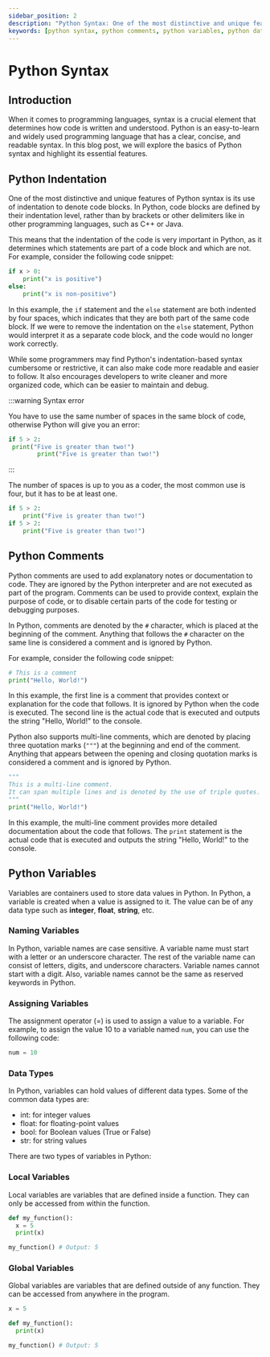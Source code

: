 ```yaml
---
sidebar_position: 2
description: "Python Syntax: One of the most distinctive and unique features of Python syntax is its use of indentation to denote code blocks. In Python, code blocks are defined by their indentation level, rather than by brackets or other delimiters like in other programming languages, such as C++ or Java."
keywords: [python syntax, python comments, python variables, python data types]
---
```


# Python Syntax

## Introduction

When it comes to programming languages, syntax is a crucial element that determines how code is written and understood. Python is an easy-to-learn and widely used programming language that has a clear, concise, and readable syntax. In this blog post, we will explore the basics of Python syntax and highlight its essential features.

## Python Indentation

One of the most distinctive and unique features of Python syntax is its use of indentation to denote code blocks. In Python, code blocks are defined by their indentation level, rather than by brackets or other delimiters like in other programming languages, such as C++ or Java.

This means that the indentation of the code is very important in Python, as it determines which statements are part of a code block and which are not. For example, consider the following code snippet:

```python
if x > 0:
    print("x is positive")
else:
    print("x is non-positive")
```

In this example, the `if` statement and the `else` statement are both indented by four spaces, which indicates that they are both part of the same code block. If we were to remove the indentation on the `else` statement, Python would interpret it as a separate code block, and the code would no longer work correctly.

While some programmers may find Python's indentation-based syntax cumbersome or restrictive, it can also make code more readable and easier to follow. It also encourages developers to write cleaner and more organized code, which can be easier to maintain and debug.

:::warning Syntax error

You have to use the same number of spaces in the same block of code, otherwise Python will give you an error:
```python
if 5 > 2:
 print("Five is greater than two!")
        print("Five is greater than two!")
```

:::

The number of spaces is up to you as a coder, the most common use is four, but it has to be at least one.
```python
if 5 > 2:
	print("Five is greater than two!") 
if 5 > 2:
	print("Five is greater than two!") 
```

## Python Comments

Python comments are used to add explanatory notes or documentation to code. They are ignored by the Python interpreter and are not executed as part of the program. Comments can be used to provide context, explain the purpose of code, or to disable certain parts of the code for testing or debugging purposes.

In Python, comments are denoted by the `#` character, which is placed at the beginning of the comment. Anything that follows the `#` character on the same line is considered a comment and is ignored by Python.

For example, consider the following code snippet:

```python
# This is a comment
print("Hello, World!")
```

In this example, the first line is a comment that provides context or explanation for the code that follows. It is ignored by Python when the code is executed. The second line is the actual code that is executed and outputs the string "Hello, World!" to the console.

Python also supports multi-line comments, which are denoted by placing three quotation marks (`"""`) at the beginning and end of the comment. Anything that appears between the opening and closing quotation marks is considered a comment and is ignored by Python.

```python
"""
This is a multi-line comment.
It can span multiple lines and is denoted by the use of triple quotes.
"""
print("Hello, World!")
```

In this example, the multi-line comment provides more detailed documentation about the code that follows. The `print` statement is the actual code that is executed and outputs the string "Hello, World!" to the console.

## Python Variables
Variables are containers used to store data values in Python. In Python, a variable is created when a value is assigned to it. The value can be of any data type such as **integer**, **float**, **string**, etc.

### Naming Variables
In Python, variable names are case sensitive. A variable name must start with a letter or an underscore character. The rest of the variable name can consist of letters, digits, and underscore characters. Variable names cannot start with a digit. Also, variable names cannot be the same as reserved keywords in Python.

### Assigning Variables

The assignment operator (=) is used to assign a value to a variable. For example, to assign the value 10 to a variable named `num`, you can use the following code:

```python
num = 10
```

### Data Types

In Python, variables can hold values of different data types. Some of the common data types are:

- int: for integer values
- float: for floating-point values
- bool: for Boolean values (True or False)
- str: for string values


There are two types of variables in Python:

### Local Variables

Local variables are variables that are defined inside a function. They can only be accessed from within the function.

```python
def my_function():
  x = 5
  print(x)

my_function() # Output: 5
```

### Global Variables

Global variables are variables that are defined outside of any function. They can be accessed from anywhere in the program.

```python
x = 5

def my_function():
  print(x)

my_function() # Output: 5
```